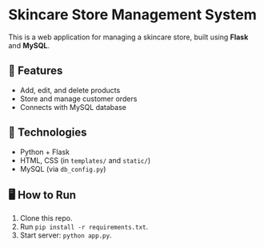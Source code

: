 # Skincare Store Management System

This is a web application for managing a skincare store, built using **Flask** and **MySQL**.

## 🔧 Features
- Add, edit, and delete products
- Store and manage customer orders
- Connects with MySQL database

## 🚀 Technologies
- Python + Flask
- HTML, CSS (in `templates/` and `static/`)
- MySQL (via `db_config.py`)

## 🖥️ How to Run
1. Clone this repo.
2. Run `pip install -r requirements.txt`.
3. Start server: `python app.py`.
